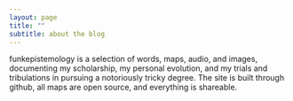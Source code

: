 ```yaml
---
layout: page
title: ""
subtitle: about the blog
---
```


funkepistemology is a selection of words, maps, audio, and images, documenting my scholarship, my personal evolution, and my trials and tribulations in pursuing a notoriously tricky degree. The site is built through github, all maps are open source, and everything is shareable.  
